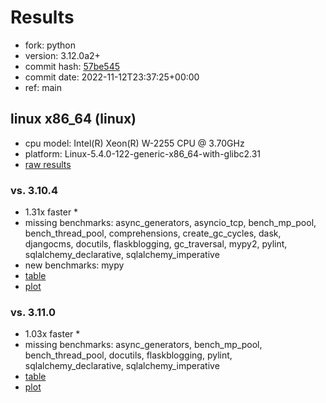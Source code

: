 # Results

- fork: python
- version: 3.12.0a2+
- commit hash: [57be545](https://github.com/python/cpython/commit/57be545)
- commit date: 2022-11-12T23:37:25+00:00
- ref: main

## linux x86_64 (linux)

- cpu model: Intel(R) Xeon(R) W-2255 CPU @ 3.70GHz
- platform: Linux-5.4.0-122-generic-x86_64-with-glibc2.31
- [raw results](bm-20221112-linux-x86_64-python-main-3.12.0a2%2B-57be545.json)

### vs. 3.10.4

- 1.31x faster \*
- missing benchmarks: async_generators, asyncio_tcp, bench_mp_pool, bench_thread_pool, comprehensions, create_gc_cycles, dask, djangocms, docutils, flaskblogging, gc_traversal, mypy2, pylint, sqlalchemy_declarative, sqlalchemy_imperative
- new benchmarks: mypy
- [table](bm-20221112-linux-x86_64-python-main-3.12.0a2%2B-57be545-vs-3.10.4.md)
- [plot](bm-20221112-linux-x86_64-python-main-3.12.0a2%2B-57be545-vs-3.10.4.png)

### vs. 3.11.0

- 1.03x faster \*
- missing benchmarks: async_generators, bench_mp_pool, bench_thread_pool, docutils, flaskblogging, pylint, sqlalchemy_declarative, sqlalchemy_imperative
- [table](bm-20221112-linux-x86_64-python-main-3.12.0a2%2B-57be545-vs-3.11.0.md)
- [plot](bm-20221112-linux-x86_64-python-main-3.12.0a2%2B-57be545-vs-3.11.0.png)

